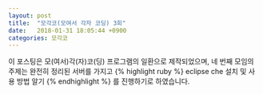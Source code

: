 ```yaml
---
layout: post
title:  "모각코(모여서 각자 코딩) 3회"
date:   2018-01-31 18:05:44 +0900
categories: 모각코
---
```


이 포스팅은 모(여서)각(자)코(딩) 프로그램의 일환으로 제작되었으며, 네 번째 모임의 주제는 완전히 정리된 서버를 가지고
{% highlight ruby %}
eclipse che 설치 및 사용 방법 알기
{% endhighlight %}
를 진행하기로 하였습니다.
